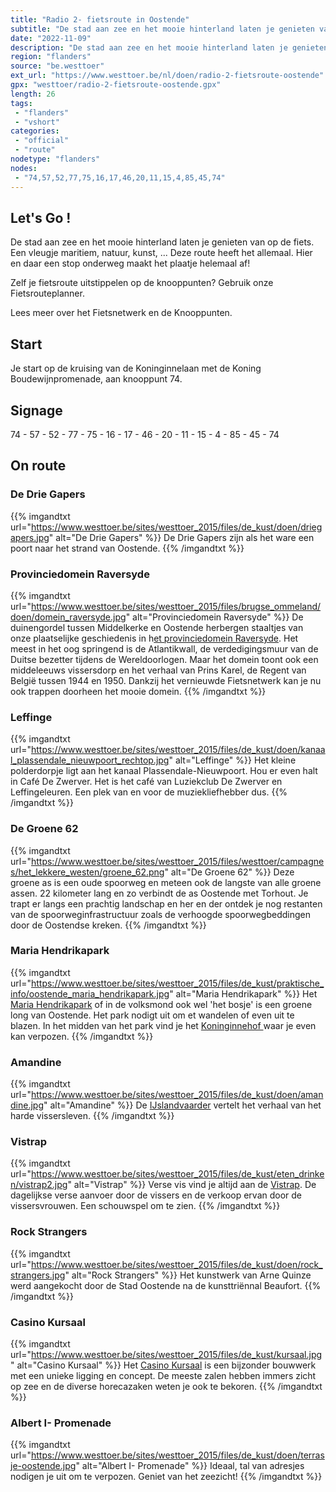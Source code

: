 ```yaml
---
title: "Radio 2- fietsroute in Oostende"
subtitle: "De stad aan zee en het mooie hinterland laten je genieten van op de fiets"
date: "2022-11-09"
description: "De stad aan zee en het mooie hinterland laten je genieten van op de fiets"
region: "flanders"
source: "be.westtoer"
ext_url: "https://www.westtoer.be/nl/doen/radio-2-fietsroute-oostende"
gpx: "westtoer/radio-2-fietsroute-oostende.gpx"
length: 26
tags:
 - "flanders"
 - "vshort"
categories:
 - "official"
 - "route"
nodetype: "flanders"
nodes:
 - "74,57,52,77,75,16,17,46,20,11,15,4,85,45,74"
---
```


## Let's Go ! 

De stad aan zee en het mooie hinterland laten je genieten van op de fiets. Een vleugje maritiem, natuur, kunst, ... Deze route heeft het allemaal. Hier en daar een stop onderweg maakt het plaatje helemaal af!

Zelf je fietsroute uitstippelen op de knooppunten? Gebruik onze Fietsrouteplanner.

Lees meer over het Fietsnetwerk en de Knooppunten.

## Start

Je start op de kruising van de Koninginnelaan met de Koning Boudewijnpromenade, aan knooppunt 74.

## Signage

74 - 57 - 52 - 77 - 75 - 16 - 17 - 46 - 20 - 11 - 15 - 4 - 85 - 45 - 74

## On route

### De Drie Gapers

{{% imgandtxt url="https://www.westtoer.be/sites/westtoer_2015/files/de_kust/doen/driegapers.jpg" alt="De Drie Gapers" %}}
De Drie Gapers zijn als het ware een poort naar het strand van Oostende.
{{% /imgandtxt %}}

### Provinciedomein Raversyde

{{% imgandtxt url="https://www.westtoer.be/sites/westtoer_2015/files/brugse_ommeland/doen/domein_raversyde.jpg" alt="Provinciedomein Raversyde" %}}
De duinengordel tussen Middelkerke en Oostende herbergen staaltjes van onze plaatselijke geschiedenis in h[et provinciedomein Raversyde](/nl/doen/provinciedomein-atlantikwall-raversyde). Het meest in het oog springend is de Atlantikwall, de verdedigingsmuur van de Duitse bezetter tijdens de Wereldoorlogen. Maar het domein toont ook een middeleeuws vissersdorp en het verhaal van Prins Karel, de Regent van België tussen 1944 en 1950.
Dankzij het vernieuwde Fietsnetwerk kan je nu ook trappen doorheen het mooie domein.
{{% /imgandtxt %}}

### Leffinge

{{% imgandtxt url="https://www.westtoer.be/sites/westtoer_2015/files/de_kust/doen/kanaal_plassendale_nieuwpoort_rechtop.jpg" alt="Leffinge" %}}
Het kleine polderdorpje ligt aan het kanaal Plassendale-Nieuwpoort. Hou er even halt in Café De Zwerver. Het is het café van Luziekclub De Zwerver en Leffingeleuren. Een plek van en voor de muziekliefhebber dus.
{{% /imgandtxt %}}

### De Groene 62

{{% imgandtxt url="https://www.westtoer.be/sites/westtoer_2015/files/westtoer/campagnes/het_lekkere_westen/groene_62.png" alt="De Groene 62" %}}
Deze groene as is een oude spoorweg en meteen ook de langste van alle groene assen. 22 kilometer lang en zo verbindt de as Oostende met Torhout. Je trapt er langs een prachtig landschap en her en der ontdek je nog restanten van de spoorweginfrastructuur zoals de verhoogde spoorwegbeddingen door de Oostendse kreken.
{{% /imgandtxt %}}

### Maria Hendrikapark

{{% imgandtxt url="https://www.westtoer.be/sites/westtoer_2015/files/de_kust/praktische_info/oostende_maria_hendrikapark.jpg" alt="Maria Hendrikapark" %}}
Het [Maria Hendrikapark](/nl/doen/maria-hendrikapark) of in de volksmond ook wel 'het bosje' is een groene long van Oostende. Het park nodigt uit om et wandelen of even uit te blazen. In het midden van het park vind je het [Koninginnehof ](/nl/eten-drinken/het-koninginnehof)waar je even kan verpozen.
{{% /imgandtxt %}}

### Amandine

{{% imgandtxt url="https://www.westtoer.be/sites/westtoer_2015/files/de_kust/doen/amandine.jpg" alt="Amandine" %}}
De [IJslandvaarder](/nl/doen/museumschip-amandine) vertelt het verhaal van het harde vissersleven.
{{% /imgandtxt %}}

### Vistrap

{{% imgandtxt url="https://www.westtoer.be/sites/westtoer_2015/files/de_kust/eten_drinken/vistrap2.jpg" alt="Vistrap" %}}
Verse vis vind je altijd aan de [Vistrap](/nl/doen/vistrap). De dagelijkse verse aanvoer door de vissers en de verkoop ervan door de vissersvrouwen. Een schouwspel om te zien.
{{% /imgandtxt %}}

### Rock Strangers

{{% imgandtxt url="https://www.westtoer.be/sites/westtoer_2015/files/de_kust/doen/rock_strangers.jpg" alt="Rock Strangers" %}}
Het kunstwerk van Arne Quinze werd aangekocht door de Stad Oostende na de kunsttriënnal Beaufort.
{{% /imgandtxt %}}

### Casino Kursaal

{{% imgandtxt url="https://www.westtoer.be/sites/westtoer_2015/files/de_kust/kursaal.jpg" alt="Casino Kursaal" %}}
Het [Casino Kursaal](/nl/doen/kursaal-oostende) is een bijzonder bouwwerk met een unieke ligging en concept. De meeste zalen hebben immers zicht op zee en de diverse horecazaken weten je ook te bekoren.
{{% /imgandtxt %}}

### Albert I- Promenade

{{% imgandtxt url="https://www.westtoer.be/sites/westtoer_2015/files/de_kust/doen/terrasje-oostende.jpg" alt="Albert I- Promenade" %}}
Ideaal, tal van adresjes nodigen je uit om te verpozen. Geniet van het zeezicht!
{{% /imgandtxt %}}


